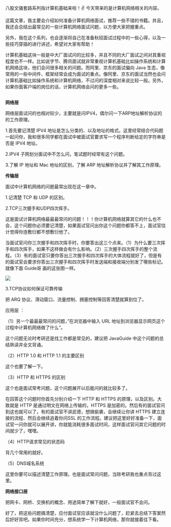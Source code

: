 八股文骚套路系列指计算机基础来啦！✌️ 今天带来的是计算机网络相关的内容。

这篇文章，我主要会介绍如何准备计算机网络面试，推荐一些不错的书籍。并且，我还会总结出最常见的一些计算机网络面试问题，以方便大家把握重点。

另外，我在这个系列，也会逐渐将自己在准备秋招面试过程中的一些心得，以及一些技巧穿插的进行讲述，希望对大家有帮助！

计算机基础这块一般是中大厂面试问的比较多，并且不同的大厂面试之间对其重视程度也不一样。比如说字节、腾讯面试就非常重视计算机基础比如操作系统和计算机网络这块，他们会问很多相关的问题。而阿里、京东的面试偏向 Java 生态，像常用的一些中间件、框架经常会成为面试的重点。像阿里、京东的面试当然也会问计算机基础比如操作系统和计算机网络，不过问的深度相对来说比较一般。另外，如果你面客户端的岗位的话，计算机网络会问的更多一些。





![点击并拖拽以移动](data:image/gif;base64,R0lGODlhAQABAPABAP///wAAACH5BAEKAAAALAAAAAABAAEAAAICRAEAOw==)

**网络层**

网络层面试问的也相对较少，主要就是问IPV4，偶尔问一下ARP地址解析协议的的工作原理。

1.首先要记清楚 IPV4 地址是怎么分类的、以及地址的格式。这里经常结合代码题一起问你，我和很多同学都在面试中被面试官要求写一个程序判断给定的字符串是否是 IPV4 地址。

2.IPV4 子网划分面试中不怎么问，笔试题时经常有这个问题。

3.了解 IP 地址和 Mac 地址的区别，了解 ARP 地址解析协议并了解其工作原理。

**传输层**

面试中计算机网络的问题最常出现在这一章中。

1.记清楚 TCP 和 UDP 的区别。

2.TCP三次握手和UDP四次挥手。

这是面试计算机网络最最最常问的问题！！！你计算机网络就算其它的什么也不会，这个问题你必须要记清楚，如果面试官问出你这个问题你都答不上，面试官估计觉得你连敷衍都不想敷衍他了。

当面试官问你三次握手和四次挥手时，你要答出这三个点来。（1）为什么要三次挥手和四次挥手，如果不这样做会有什么影响。（2）三次握手四次挥手的整个流程。（3）有的面试官只要你答出三次握手和四次挥手的大体流程就好了，但是有的面试官会要求你答出三次握手和四次挥手时发送端和接收端分别发了哪些标记。就像下面 Guide哥 画的这张图一样。

![](https://img-blog.csdnimg.cn/20210727212425498.png)

3.TCP协议如何保证可靠传输

把 ARQ 协议、滑动窗口、流量控制、拥塞控制等回答清楚就算到位了。

应用层 ：

（1）另一个最最最常问的问题，”在浏览器中输入 URL 地址到浏览器显示网页这个过程中计算机网络做了什么“。

这个问题无论时考研还是找工作都是常见的，建议把 JavaGuide 中这个问题的总结熟读并全文背诵。

（2）HTTP 1.0 和 HTTP 1.1 的主要区别

这个也要了解一下。

（3）HTTP 和 HTTPS 的区别

这个也是面试常考问题，这个问题展开以后能问的就比较多了。

在回答这个问题时你首先分别介绍一下 HTTP 和 HTTPS 的原理，以及区别。大致就是 HTTP 是通过明文在网络上传输的，HTTPS 是加密的。然后有的面试官问到这也就可以了，有的面试官不讲武德，想搞偷袭，会继续让你讲 HTTPS 建立连接的流程、然后会继续追着你问SSL 的工作流程。建议把这里好好准备一下，面试官一问你就可以展开讲，你就能消耗很多面试时间，这样面试官问其它问题的时间就少了，嘿嘿。

（4）HTTP请求常见的状态码

背几个常用的就好。

（5）DNS域名系统

这里你要可以描述清楚工作原理。也是面试常问问题，当除考研我也重点背过这里。

**网络接口层**

把网卡、网桥、交换机的概念、用途简单了解下就好，一般面试官不会问。

好了，把这些问题搞清楚，应付面试官应该就没什么问题了，赶紧去总结下答案然后好好背吧。如果你时间充分，想系统学一下计算机网络，那你就接着往下看。

